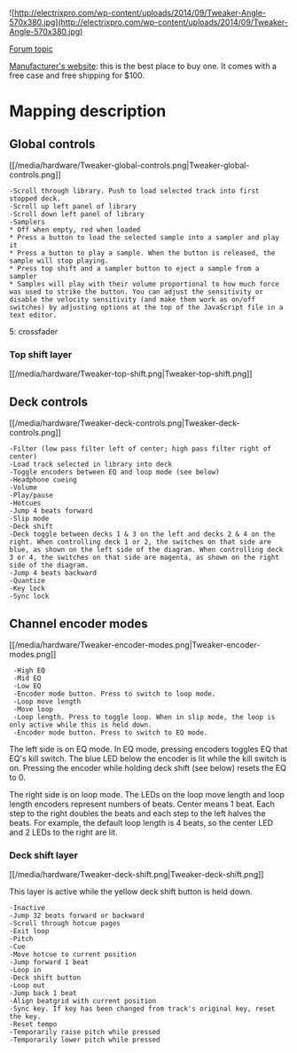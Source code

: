 ![http://electrixpro.com/wp-content/uploads/2014/09/Tweaker-Angle-570x380.jpg](http://electrixpro.com/wp-content/uploads/2014/09/Tweaker-Angle-570x380.jpg)

[Forum topic](http://mixxx.org/forums/viewtopic.php?f=7&t=7189)

[Manufacturer's website](http://electrixpro.com/): this is the best
place to buy one. It comes with a free case and free shipping for $100.

# Mapping description

## Global controls

[[/media/hardware/Tweaker-global-controls.png|Tweaker-global-controls.png]]

    -Scroll through library. Push to load selected track into first stopped deck.
    -Scroll up left panel of library
    -Scroll down left panel of library
    -Samplers
    * Off when empty, red when loaded
    * Press a button to load the selected sample into a sampler and play it
    * Press a button to play a sample. When the button is released, the sample will stop playing.
    * Press top shift and a sampler button to eject a sample from a sampler
    * Samples will play with their volume proportional to how much force was used to strike the button. You can adjust the sensitivity or disable the velocity sensitivity (and make them work as on/off switches) by adjusting options at the top of the JavaScript file in a text editor.

5: crossfader

### Top shift layer

[[/media/hardware/Tweaker-top-shift.png|Tweaker-top-shift.png]]

## Deck controls

[[/media/hardware/Tweaker-deck-controls.png|Tweaker-deck-controls.png]]

    -Filter (low pass filter left of center; high pass filter right of center)
    -Load track selected in library into deck
    -Toggle encoders between EQ and loop mode (see below)
    -Headphone cueing
    -Volume
    -Play/pause
    -Hotcues
    -Jump 4 beats forward
    -Slip mode
    -Deck shift
    -Deck toggle between decks 1 & 3 on the left and decks 2 & 4 on the right. When controlling deck 1 or 2, the switches on that side are blue, as shown on the left side of the diagram. When controlling deck 3 or 4, the switches on that side are magenta, as shown on the right side of the diagram.
    -Jump 4 beats backward
    -Quantize
    -Key lock
    -Sync lock

## Channel encoder modes

[[/media/hardware/Tweaker-encoder-modes.png|Tweaker-encoder-modes.png]]

``` 
 -High EQ
 -Mid EQ
 -Low EQ
 -Encoder mode button. Press to switch to loop mode.
 -Loop move length
 -Move loop
 -Loop length. Press to toggle loop. When in slip mode, the loop is only active while this is held down.
 -Encoder mode button. Press to switch to EQ mode.
```

The left side is on EQ mode. In EQ mode, pressing encoders toggles EQ
that EQ's kill switch. The blue LED below the encoder is lit while the
kill switch is on. Pressing the encoder while holding deck shift (see
below) resets the EQ to 0.

The right side is on loop mode. The LEDs on the loop move length and
loop length encoders represent numbers of beats. Center means 1 beat.
Each step to the right doubles the beats and each step to the left
halves the beats. For example, the default loop length is 4 beats, so
the center LED and 2 LEDs to the right are lit.

### Deck shift layer

[[/media/hardware/Tweaker-deck-shift.png|Tweaker-deck-shift.png]]

This layer is active while the yellow deck shift button is held down.

    -Inactive
    -Jump 32 beats forward or backward
    -Scroll through hotcue pages
    -Exit loop
    -Pitch
    -Cue
    -Move hotcue to current position
    -Jump forward 1 beat
    -Loop in
    -Deck shift button
    -Loop out
    -Jump back 1 beat
    -Align beatgrid with current position
    -Sync key. If key has been changed from track's original key, reset the key.
    -Reset tempo
    -Temporarily raise pitch while pressed
    -Temporarily lower pitch while pressed
